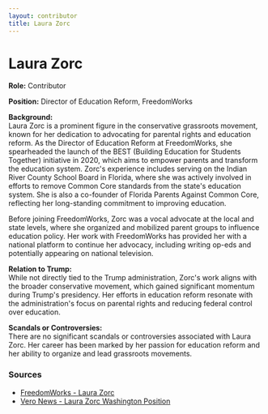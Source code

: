 ```yaml
---
layout: contributor  
title: Laura Zorc
---
```


# Laura Zorc

**Role:** Contributor

**Position:** Director of Education Reform, FreedomWorks

**Background:**  
Laura Zorc is a prominent figure in the conservative grassroots movement, known for her dedication to advocating for parental rights and education reform. As the Director of Education Reform at FreedomWorks, she spearheaded the launch of the BEST (Building Education for Students Together) initiative in 2020, which aims to empower parents and transform the education system. Zorc's experience includes serving on the Indian River County School Board in Florida, where she was actively involved in efforts to remove Common Core standards from the state's education system. She is also a co-founder of Florida Parents Against Common Core, reflecting her long-standing commitment to improving education.

Before joining FreedomWorks, Zorc was a vocal advocate at the local and state levels, where she organized and mobilized parent groups to influence education policy. Her work with FreedomWorks has provided her with a national platform to continue her advocacy, including writing op-eds and potentially appearing on national television.

**Relation to Trump:**  
While not directly tied to the Trump administration, Zorc's work aligns with the broader conservative movement, which gained significant momentum during Trump's presidency. Her efforts in education reform resonate with the administration's focus on parental rights and reducing federal control over education.

**Scandals or Controversies:**  
There are no significant scandals or controversies associated with Laura Zorc. Her career has been marked by her passion for education reform and her ability to organize and lead grassroots movements.

### Sources
- [FreedomWorks - Laura Zorc](https://www.paleadershipconference.org/speakers-bios/147-laura-zorc)
- [Vero News - Laura Zorc Washington Position](https://veronews.com)
